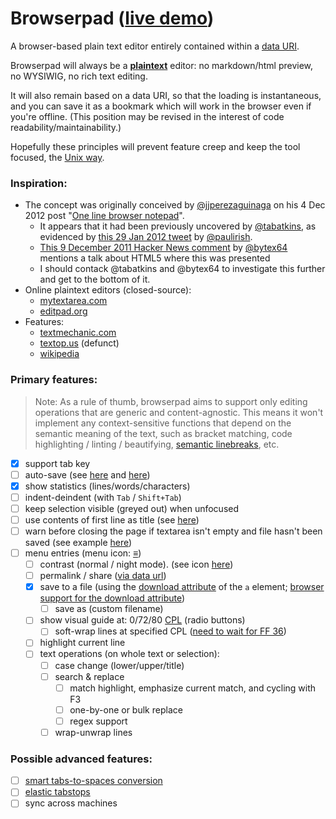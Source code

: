 # Browserpad ([live demo](http://waldyrious.github.io/browserpad))

A browser-based plain text editor entirely contained within a
   [data URI](https://en.wikipedia.org/wiki/Data_URI_scheme).
   
Browserpad will always be a
   **[plaintext](http://en.wikipedia.org/wiki/Text_editor#Plain_text_files_vs._word_processor_files)** editor:
   no markdown/html preview, no WYSIWIG, no rich text editing.

It will also remain based on a data URI,
   so that the loading is instantaneous,
   and you can save it as a bookmark
   which will work in the browser even if you're offline.
(This position may be revised
   in the interest of code readability/maintainability.)

Hopefully these principles will prevent feature creep
   and keep the tool focused,
   the [Unix way](https://en.wikipedia.org/wiki/Unix_philosophy#Doug_McIlroy_on_Unix_programming).

### Inspiration:
* The concept was originally conceived by [@jjperezaguinaga](https://github.com/jjperezaguinaga)
  on his 4 Dec 2012 post "[One line browser notepad](https://coderwall.com/p/lhsrcq/one-line-browser-notepad)".
    * It appears that it had been previously uncovered by [@tabatkins](https://github.com/tabatkins),
      as evidenced by [this 29 Jan 2012 tweet](https://twitter.com/paul_irish/status/163692631128424449)
      by [@paulirish](https://github.com/paulirish).
    * [This 9 December 2011 Hacker News comment](https://news.ycombinator.com/item?id=3333093)
      by [@bytex64](https://github.com/bytex64) mentions a talk about HTML5 where this was presented
    * I should contack @tabatkins and @bytex64 to investigate this further and get to the bottom of it.
* Online plaintext editors (closed-source):
    * [mytextarea.com](http://mytextarea.com)
    * [editpad.org](http://editpad.org)
* Features:
    * [textmechanic.com](http://textmechanic.com)
    * [textop.us](http://wayback.archive.org/web/20130718231049id_/http://textop.us/) (defunct)
    * [wikipedia](http://en.wikipedia.org/wiki/Text_editor#Typical_features)

### Primary features:
> Note: As a rule of thumb, browserpad aims to support only editing operations that are generic and content-agnostic.
> This means it won't implement any context-sensitive functions that depend on the semantic meaning of the text,
> such as bracket matching, code highlighting / linting / beautifying,
> [semantic linebreaks](http://rhodesmill.org/brandon/2012/one-sentence-per-line/), etc.

- [x] support tab key
- [ ] auto-save (see [here](https://github.com/JakobKallin/Text-Editor/blob/gh-pages/index.html) and [here](https://github.com/samyk/evercookie))
- [x] show statistics (lines/words/characters)
- [ ] indent-deindent (with `Tab` / `Shift+Tab`)
- [ ] keep selection visible (greyed out) when unfocused
- [ ] use contents of first line as title
      (see [here](http://iamnotagoodartist.com/web/an-auto-updating-data-uri-text-editor/))
- [ ] warn before closing the page if textarea isn't empty and file hasn't been saved
      (see example [here](http://www.editpad.org/javascript/warn.js))
- [ ] menu entries (menu icon: [≡](http://www.fileformat.info/info/unicode/char/2261/browsertest.htm))
   - [ ] contrast (normal / night mode). (see icon [here](http://pixelmack.github.io/slight/))
   - [ ] permalink / share ([via data url](http://iamnotagoodartist.com/web/an-auto-updating-data-uri-text-editor/))
   - [x] save to a file
         (using the [download attribute](http://stackoverflow.com/q/283956/266309) of the `a` element; 
         [browser support for the download attribute](http://caniuse.com/#feat=download))
      - [ ] save as (custom filename)
   - [ ] show visual guide at: 0/72/80 [CPL](https://en.wikipedia.org/wiki/Characters_per_line) (radio buttons)
      - [ ] soft-wrap lines at specified CPL
            ([need to wait for FF 36](http://stackoverflow.com/questions/657795/how-remove-word-wrap-from-textarea/13446005#comment43835216_13446005))
   - [ ] highlight current line
   - [ ] text operations (on whole text or selection):
      - [ ] case change (lower/upper/title)
      - [ ] search & replace
         - [ ] match highlight, emphasize current match, and cycling with F3
         - [ ] one-by-one or bulk replace
         - [ ] regex support
      - [ ] wrap-unwrap lines

### Possible advanced features:
- [ ] [smart tabs-to-spaces conversion](http://stackoverflow.com/a/2479925/266309)
- [ ] [elastic tabstops](http://nickgravgaard.com/elastictabstops/)
- [ ] sync across machines
